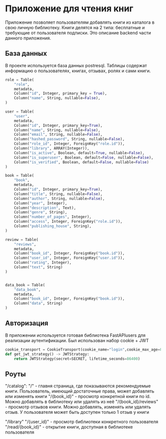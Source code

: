 # Приложение для чтения книг
Приложение позволяет пользователям добавлять книги из каталога в свою личную библиотеку. Книги делятся на 2 типа: бесплатные и требующие от пользователя подписки. Это описание backend части данного приложения.

## База данных
В проекте используется база данных postresql. Таблицы содержат информацию о пользователях, книгах, отзывах, ролях и сами книги.

```python
role = Table(
    "role",
    metadata,
    Column("id", Integer, primary_key = True),
    Column("name", String, nullable=False),
)

user = Table(
    "user",
    metadata,
    Column("id", Integer, primary_key=True),
    Column("name", String, nullable=False),
    Column("email", String, nullable=False),
    Column("hashed_password", String, nullable=False),
    Column("role_id", Integer, ForeignKey("role.id")),
    Column("library", ARRAY(Integer)),
    Column("is_active", Boolean, default=True, nullable=False),
    Column("is_superuser", Boolean, default=False, nullable=False),
    Column("is_verified", Boolean, default=False, nullable=False)
)

book = Table(
    "book",
    metadata,
    Column("id", Integer, primary_key=True),
    Column("title", String, nullable=False),
    Column("author", String, nullable=False),
    Column("year", Integer),
    Column("description", Text),
    Column("genre", String),
    Column("number_of_pages", Integer),
    Column("access", Integer, ForeignKey("role.id")),
    Column("publishing_house", String),
)

review = Table(
    "reviews",
    metadata,
    Column("book_id", Integer, ForeignKey("book.id")),
    Column("user_id", Integer, ForeignKey("user.id")),
    Column("rating", Integer),
    Column("text", String)
)


data_book = Table(
    "data_book",
    metadata,
    Column("book_id", Integer, ForeignKey("book.id")),
    Column("data", String)
)

```

## Авторизация
В приложении используется готовая библиотека FastAPIusers для реализации аутентификации. Был использован набор cookie + JWT 

``` python
cookie_transport = CookieTransport(cookie_name="login",cookie_max_age=86400)
def get_jwt_strategy() -> JWTStrategy:
    return JWTStrategy(secret=SECRET, lifetime_seconds=86400)
```

## Роуты
"/catalog":
"/" - главня страница, где показываются рекомендуемые книги. Пользователь, имеющий достаточные права, может добавлять или изменять книги
"/{book_id}" - просмотр конкретной книги по id. Можно добавлять в библиотеку или удалять из неё
"/{book_id}/reviews" - просмотр отзывов книги. Можно добавлять, изменять или удалять отзыв. У пользователя может быть доступен только 1 отзыв у книги

"/library"
"/{user_id}" - просмотр библиотеки конкретного пользователя
"/read/{book_id}" - открытие книги, доступная в библиотеке пользователя 



